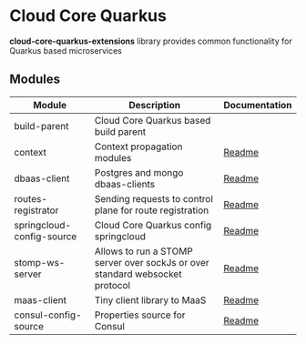 # Cloud Core Quarkus

**cloud-core-quarkus-extensions** library provides common functionality for Quarkus based microservices

## Modules

| Module                    | Description                                                                  | Documentation                                 |
| ------------------------- | ---------------------------------------------------------------------------- | --------------------------------------------- |
| build-parent              | Cloud Core Quarkus based build parent                                        |                                               |
| context                   | Context propagation modules                                                  | [Readme](context\/README.md)                  |
| dbaas-client              | Postgres and mongo dbaas-clients                                             | [Readme](dbaas-client/README.md)              |
| routes-registrator        | Sending requests to control plane for route registration                     | [Readme](routes-registrator/README.md)        |
| springcloud-config-source | Cloud Core Quarkus config springcloud                                        | [Readme](springcloud-config-source/README.md) |
| stomp-ws-server           | Allows to run a STOMP server over sockJs or over standard websocket protocol | [Readme](stomp-ws-server/README.md)           |
| maas-client               | Tiny client library to MaaS                                                  | [Readme](maas-client/README.md)               |
| consul-config-source      | Properties source for Consul                                                 | [Readme](consul-config-source/README.md)      |

